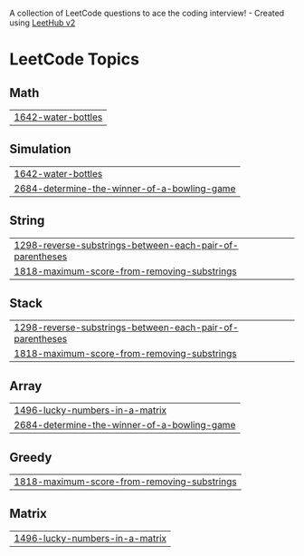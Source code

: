 A collection of LeetCode questions to ace the coding interview! - Created using [LeetHub v2](https://github.com/arunbhardwaj/LeetHub-2.0)
<!---LeetCode Topics Start-->
# LeetCode Topics
## Math
|  |
| ------- |
| [1642-water-bottles](https://github.com/Abdul-Jamal-Wahid/LeetCODESol/tree/master/1642-water-bottles) |
## Simulation
|  |
| ------- |
| [1642-water-bottles](https://github.com/Abdul-Jamal-Wahid/LeetCODESol/tree/master/1642-water-bottles) |
| [2684-determine-the-winner-of-a-bowling-game](https://github.com/Abdul-Jamal-Wahid/LeetCODESol/tree/master/2684-determine-the-winner-of-a-bowling-game) |
## String
|  |
| ------- |
| [1298-reverse-substrings-between-each-pair-of-parentheses](https://github.com/Abdul-Jamal-Wahid/LeetCODESol/tree/master/1298-reverse-substrings-between-each-pair-of-parentheses) |
| [1818-maximum-score-from-removing-substrings](https://github.com/Abdul-Jamal-Wahid/LeetCODESol/tree/master/1818-maximum-score-from-removing-substrings) |
## Stack
|  |
| ------- |
| [1298-reverse-substrings-between-each-pair-of-parentheses](https://github.com/Abdul-Jamal-Wahid/LeetCODESol/tree/master/1298-reverse-substrings-between-each-pair-of-parentheses) |
| [1818-maximum-score-from-removing-substrings](https://github.com/Abdul-Jamal-Wahid/LeetCODESol/tree/master/1818-maximum-score-from-removing-substrings) |
## Array
|  |
| ------- |
| [1496-lucky-numbers-in-a-matrix](https://github.com/Abdul-Jamal-Wahid/LeetCODESol/tree/master/1496-lucky-numbers-in-a-matrix) |
| [2684-determine-the-winner-of-a-bowling-game](https://github.com/Abdul-Jamal-Wahid/LeetCODESol/tree/master/2684-determine-the-winner-of-a-bowling-game) |
## Greedy
|  |
| ------- |
| [1818-maximum-score-from-removing-substrings](https://github.com/Abdul-Jamal-Wahid/LeetCODESol/tree/master/1818-maximum-score-from-removing-substrings) |
## Matrix
|  |
| ------- |
| [1496-lucky-numbers-in-a-matrix](https://github.com/Abdul-Jamal-Wahid/LeetCODESol/tree/master/1496-lucky-numbers-in-a-matrix) |
<!---LeetCode Topics End-->